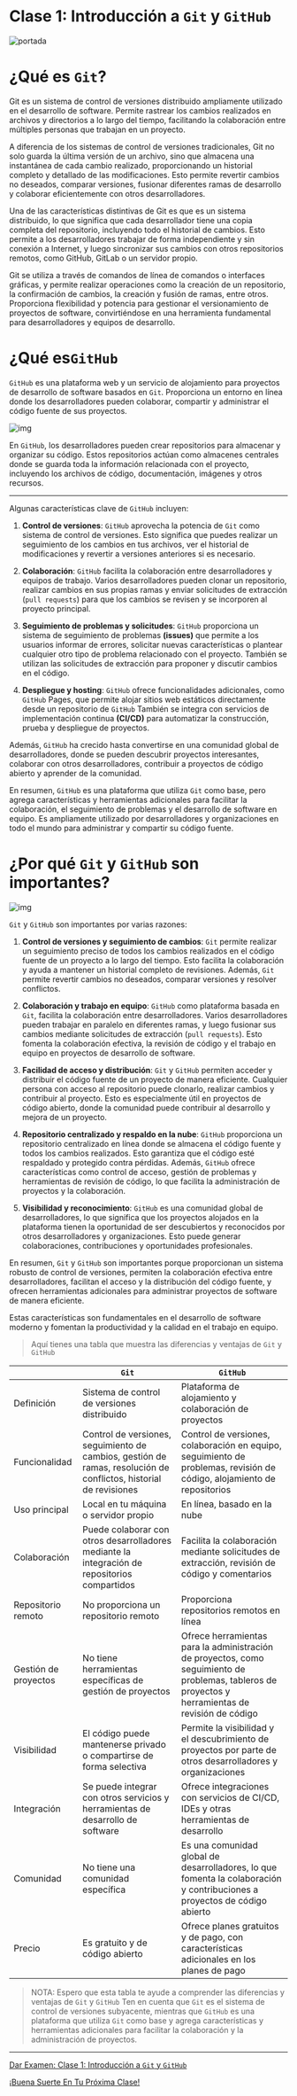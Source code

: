 # Clase 1: Introducción a `Git` y `GitHub`
![portada](https://blog.facialix.com/wp-content/uploads/2021/04/git-github-cero-facialix.jpg)



# ¿Qué es `Git`?

Git es un sistema de control de versiones distribuido ampliamente utilizado en el desarrollo de software. Permite rastrear los cambios realizados en archivos y directorios a lo largo del tiempo, facilitando la colaboración entre múltiples personas que trabajan en un proyecto.

A diferencia de los sistemas de control de versiones tradicionales, Git no solo guarda la última versión de un archivo, sino que almacena una instantánea de cada cambio realizado, proporcionando un historial completo y detallado de las modificaciones. Esto permite revertir cambios no deseados, comparar versiones, fusionar diferentes ramas de desarrollo y colaborar eficientemente con otros desarrolladores.

Una de las características distintivas de Git es que es un sistema distribuido, lo que significa que cada desarrollador tiene una copia completa del repositorio, incluyendo todo el historial de cambios. Esto permite a los desarrolladores trabajar de forma independiente y sin conexión a Internet, y luego sincronizar sus cambios con otros repositorios remotos, como GitHub, GitLab o un servidor propio.

Git se utiliza a través de comandos de línea de comandos o interfaces gráficas, y permite realizar operaciones como la creación de un repositorio, la confirmación de cambios, la creación y fusión de ramas, entre otros. Proporciona flexibilidad y potencia para gestionar el versionamiento de proyectos de software, convirtiéndose en una herramienta fundamental para desarrolladores y equipos de desarrollo.

# ¿Qué es`GitHub`
`GitHub` es una plataforma web y un servicio de alojamiento para proyectos de desarrollo de software basados en `Git`. Proporciona un entorno en línea donde los desarrolladores pueden colaborar, compartir y administrar el código fuente de sus proyectos.

![img](https://d1jnx9ba8s6j9r.cloudfront.net/blog/wp-content/uploads/2017/12/gitHub.png)

En `GitHub`, los desarrolladores pueden crear repositorios para almacenar y organizar su código. Estos repositorios actúan como almacenes centrales donde se guarda toda la información relacionada con el proyecto, incluyendo los archivos de código, documentación, imágenes y otros recursos.

---
 Algunas características clave de `GitHub` incluyen:

1. **Control de versiones**: `GitHub` aprovecha la potencia de `Git` como sistema de control de versiones. Esto significa que puedes realizar un seguimiento de los cambios en tus archivos, ver el historial de modificaciones y revertir a versiones anteriores si es necesario.

2. **Colaboración**: `GitHub` facilita la colaboración entre desarrolladores y equipos de trabajo. Varios desarrolladores pueden clonar un repositorio, realizar cambios en sus propias ramas y enviar solicitudes de extracción (`pull requests`) para que los cambios se revisen y se incorporen al proyecto principal.

3. **Seguimiento de problemas y solicitudes**: `GitHub` proporciona un sistema de seguimiento de problemas **(issues)** que permite a los usuarios informar de errores, solicitar nuevas características o plantear cualquier otro tipo de problema relacionado con el proyecto. También se utilizan las solicitudes de extracción para proponer y discutir cambios en el código.

4. **Despliegue y hosting**: `GitHub` ofrece funcionalidades adicionales, como `GitHub` Pages, que permite alojar sitios web estáticos directamente desde un repositorio de `GitHub` También se integra con servicios de implementación continua **(CI/CD)** para automatizar la construcción, prueba y despliegue de proyectos.

Además, `GitHub` ha crecido hasta convertirse en una comunidad global de desarrolladores, donde se pueden descubrir proyectos interesantes, colaborar con otros desarrolladores, contribuir a proyectos de código abierto y aprender de la comunidad.

En resumen, `GitHub` es una plataforma que utiliza `Git` como base, pero agrega características y herramientas adicionales para facilitar la colaboración, el seguimiento de problemas y el desarrollo de software en equipo. Es ampliamente utilizado por desarrolladores y organizaciones en todo el mundo para administrar y compartir su código fuente.

# ¿Por qué `Git` y `GitHub` son importantes?

![img](https://kinsta.com/es/wp-content/uploads/sites/8/2023/02/github-pages.jpg)

`Git` y `GitHub` son importantes por varias razones:

1. **Control de versiones y seguimiento de cambios**: `Git` permite realizar un seguimiento preciso de todos los cambios realizados en el código fuente de un proyecto a lo largo del tiempo. Esto facilita la colaboración y ayuda a mantener un historial completo de revisiones. Además, `Git` permite revertir cambios no deseados, comparar versiones y resolver conflictos.

2. **Colaboración y trabajo en equipo**: `GitHub` como plataforma basada en `Git`, facilita la colaboración entre desarrolladores. Varios desarrolladores pueden trabajar en paralelo en diferentes ramas, y luego fusionar sus cambios mediante solicitudes de extracción (`pull requests`). Esto fomenta la colaboración efectiva, la revisión de código y el trabajo en equipo en proyectos de desarrollo de software.

3. **Facilidad de acceso y distribución**: `Git` y `GitHub` permiten acceder y distribuir el código fuente de un proyecto de manera eficiente. Cualquier persona con acceso al repositorio puede clonarlo, realizar cambios y contribuir al proyecto. Esto es especialmente útil en proyectos de código abierto, donde la comunidad puede contribuir al desarrollo y mejora de un proyecto.

4. **Repositorio centralizado y respaldo en la nube**: `GitHub` proporciona un repositorio centralizado en línea donde se almacena el código fuente y todos los cambios realizados. Esto garantiza que el código esté respaldado y protegido contra pérdidas. Además, `GitHub` ofrece características como control de acceso, gestión de problemas y herramientas de revisión de código, lo que facilita la administración de proyectos y la colaboración.

5. **Visibilidad y reconocimiento**: `GitHub` es una comunidad global de desarrolladores, lo que significa que los proyectos alojados en la plataforma tienen la oportunidad de ser descubiertos y reconocidos por otros desarrolladores y organizaciones. Esto puede generar colaboraciones, contribuciones y oportunidades profesionales.

En resumen, `Git` y `GitHub` son importantes porque proporcionan un sistema robusto de control de versiones, permiten la colaboración efectiva entre desarrolladores, facilitan el acceso y la distribución del código fuente, y ofrecen herramientas adicionales para administrar proyectos de software de manera eficiente. 

Estas características son fundamentales en el desarrollo de software moderno y fomentan la productividad y la calidad en el trabajo en equipo.

>Aquí tienes una tabla que muestra las diferencias y ventajas de `Git` y `GitHub`

|          | `Git`                                          |`GitHub`                                              |
|----------|----------------------------------------------|------------------------------------------------------|
| Definición | Sistema de control de versiones distribuido | Plataforma de alojamiento y colaboración de proyectos |
| Funcionalidad | Control de versiones, seguimiento de cambios, gestión de ramas, resolución de conflictos, historial de revisiones | Control de versiones, colaboración en equipo, seguimiento de problemas, revisión de código, alojamiento de repositorios |
| Uso principal | Local en tu máquina o servidor propio | En línea, basado en la nube |
| Colaboración | Puede colaborar con otros desarrolladores mediante la integración de repositorios compartidos | Facilita la colaboración mediante solicitudes de extracción, revisión de código y comentarios |
| Repositorio remoto | No proporciona un repositorio remoto | Proporciona repositorios remotos en línea |
| Gestión de proyectos | No tiene herramientas específicas de gestión de proyectos | Ofrece herramientas para la administración de proyectos, como seguimiento de problemas, tableros de proyectos y herramientas de revisión de código |
| Visibilidad | El código puede mantenerse privado o compartirse de forma selectiva | Permite la visibilidad y el descubrimiento de proyectos por parte de otros desarrolladores y organizaciones |
| Integración | Se puede integrar con otros servicios y herramientas de desarrollo de software | Ofrece integraciones con servicios de CI/CD, IDEs y otras herramientas de desarrollo |
| Comunidad | No tiene una comunidad específica | Es una comunidad global de desarrolladores, lo que fomenta la colaboración y contribuciones a proyectos de código abierto |
| Precio | Es gratuito y de código abierto | Ofrece planes gratuitos y de pago, con características adicionales en los planes de pago |

> NOTA: Espero que esta tabla te ayude a comprender las diferencias y ventajas de `Git` y `GitHub` Ten en cuenta que `Git` es el sistema de control de versiones subyacente, mientras que `GitHub` es una plataforma que utiliza `Git` como base y agrega características y herramientas adicionales para facilitar la colaboración y la administración de proyectos.

---

[Dar Examen: Clase 1: Introducción a `Git` y `GitHub`](https://forms.gle/toiLYERfdE2BQT1V8)

[¡Buena Suerte En Tu Próxima Clase!](https://github.com/ByChokeYT/Curso_de_Github/blob/main/02.%20Instalacion%20y%20configuracion%20de%20Git/Readme.md)


